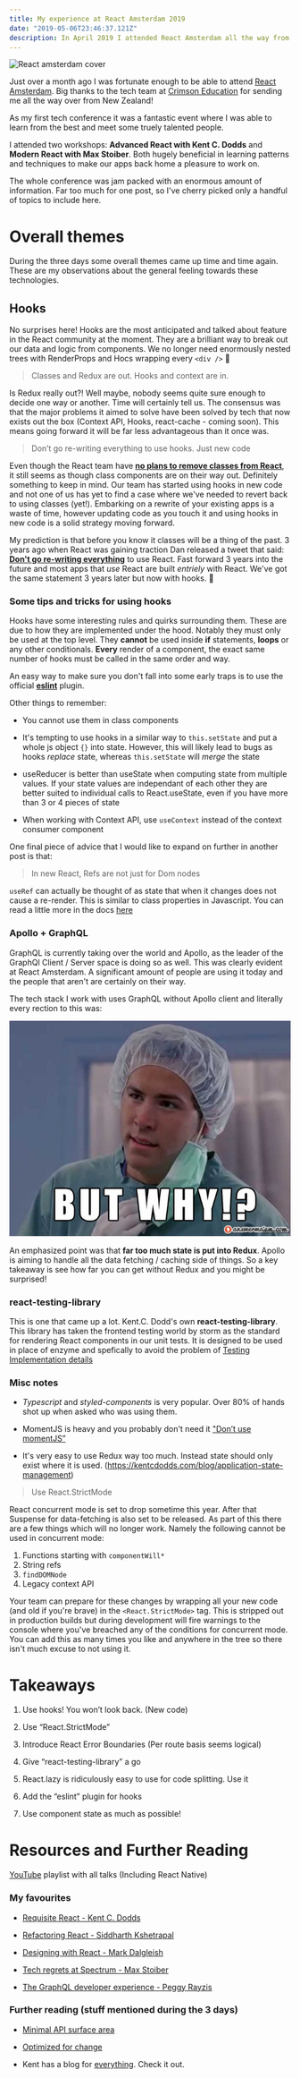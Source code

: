 ```yaml
---
title: My experience at React Amsterdam 2019
date: "2019-05-06T23:46:37.121Z"
description: In April 2019 I attended React Amsterdam all the way from New Zealand. This is what it was about and what I learned.
---
```


![React amsterdam cover](https://scontent.fakl2-1.fna.fbcdn.net/v/t1.0-9/57210703_864886970528065_7262220962261630976_o.jpg?_nc_cat=109&_nc_ht=scontent.fakl2-1.fna&oh=94925d66f9a923392b7a1995cb062e65&oe=5D60B89A)

Just over a month ago I was fortunate enough to be able to attend [React Amsterdam](https://react.amsterdam/). Big thanks
to the tech team at [Crimson Education](https://crimsoneducation.org) for sending me all the way over from New Zealand!

As my first tech conference it was a fantastic event where I was able to learn from the best and meet some truely talented people.

I attended two workshops: **Advanced React with Kent C. Dodds** and **Modern React with Max Stoiber**. Both hugely beneficial in
learning patterns and techniques to make our apps back home a pleasure to work on.

The whole conference was jam packed with an enormous amount of information. Far too much for one post, so I've cherry picked only a handful of topics
to include here.

# Overall themes
During the three days some overall themes came up time and time again. These are my observations about the general feeling towards these technologies.

## Hooks

No surprises here! Hooks are the most anticipated and talked about feature in the React community at the moment. They are a brilliant
way to break out our data and logic from components. We no longer need enormously nested trees with RenderProps and Hocs wrapping every `<div />`  🎉

> Classes and Redux are out.
> Hooks and context are in.

Is Redux really out?! Well maybe, nobody seems quite sure enough to decide one way or another. Time will certainly tell us. The consensus was
that the major problems it aimed to solve have been solved by tech that now exists out the box (Context API, Hooks, react-cache - coming soon). This means going forward it will be far less advantageous than it once was.

> Don’t go re-writing everything to use hooks. Just new code

Even though the React team have [**no plans to remove classes from React**](https://reactjs.org/docs/hooks-faq.html#do-i-need-to-rewrite-all-my-class-components), it still seems as though
class components are on their way out. Definitely something to keep in mind. Our team has started using hooks in new code and not one of us has yet to find a case where we've needed to revert back to using classes (yet!).
Embarking on a rewrite of your existing apps is a waste of time, however updating code as you touch it and using hooks in new code is a solid strategy moving forward.

My prediction is that before you know it classes will be a thing of the past. 3 years ago when React was gaining traction Dan released a tweet that said: [**Don't go re-writing everything**](https://twitter.com/dan_abramov/status/808770915584638976?s=20) to use React. Fast forward 3 years into the future and most apps that *use* React are built *entriely* with React. We've got the same statement 3 years later but now with hooks. 🤔

### Some tips and tricks for using hooks

Hooks have some interesting rules and quirks surrounding them. These are due to how they are implemented under the hood.
Notably they must only be used at the top level. They **cannot** be used inside **if** statements, **loops** or any other conditionals.
**Every** render of a component, the exact same number of hooks must be called in the same order and way.

An easy way to make sure you don't fall into some early traps is to use the official [**eslint**](https://www.npmjs.com/package/eslint-plugin-react-hooks) plugin.

Other things to remember:

* You cannot use them in class components

* It's tempting to use hooks in a similar way to `this.setState` and put a whole js object `{}` into state. However, this will likely lead to bugs as hooks *replace* state, whereas `this.setState` will *merge* the state

* useReducer is better than useState when computing state from multiple values. If your state values are independant of each other they are better suited to individual calls to React.useState, even if you have more than 3 or 4 pieces of state

* When working with Context API, use `useContext` instead of the context consumer component

One final piece of advice that I would like to expand on further in another post is that:

> In new React, Refs are not just for Dom nodes

`useRef` can actually be thought of as state that when it changes does not cause a re-render. This is similar to class properties in Javascript.
You can read a little more in the docs [here](https://reactjs.org/docs/hooks-faq.html#is-there-something-like-instance-variables)


### Apollo + GraphQL
GraphQL is currently taking over the world and Apollo, as the leader of the GraphQl Client / Server space is doing so as well. This was clearly evident at React Amsterdam. A significant amount of people are using it today and the people that aren't are
certainly on their way.

The tech stack I work with uses GraphQL without Apollo client and literally every rection to this was:

![But why?](./but_why.jpeg)

An emphasized point was that **far too much state is put into Redux**. Apollo is aiming to handle all the data fetching / caching side of things. So a key takeaway is see how far you can get without Redux and you might be surprised!

### react-testing-library
This is one that came up a lot. Kent.C. Dodd's own **react-testing-library**. This library has taken the
frontend testing world by storm as the standard for rendering React components in our unit tests. It is
designed to be used in place of enzyme and spefically to avoid the problem of [Testing Implementation details](https://kentcdodds.com/blog/testing-implementation-details)


### Misc notes

* *Typescript* and *styled-components* is very popular. Over 80% of hands shot up when asked who was using them.

* MomentJS is heavy and you probably don't need it ["Don’t use momentJS”](https://github.com/you-dont-need/You-Dont-Need-Momentjs)

* It's very easy to use Redux way too much. Instead state should only exist where it is used. (https://kentcdodds.com/blog/application-state-management)

> Use React.StrictMode

React concurrent mode is set to drop sometime this year. After that Suspense for data-fetching is also set to be released. As part of
this there are a few things which will no longer work.
Namely the following cannot be used in concurrent mode:

1. Functions starting with `componentWill*`
2. String refs
3. `findDOMNode`
4. Legacy context API

Your team can prepare for these changes by wrapping all your new code (and old if you're brave) in the `<React.StrictMode>` tag. This is stripped out in production builds
but during development will fire warnings to the console where you've breached any of the conditions for concurrent mode. You can add this as many times you like and anywhere
in the tree so there isn't much excuse to not using it.

# Takeaways

1. Use hooks! You won’t look back. (New code)

2. Use “React.StrictMode”

3. Introduce React Error Boundaries (Per route basis seems logical)

4. Give “react-testing-library” a go

5. React.lazy is ridiculously easy to use for code splitting. Use it

6. Add the “eslint” plugin for hooks

7. Use component state as much as possible!

# Resources and Further Reading

[YouTube](https://www.youtube.com/playlist?list=PLNBNS7NRGKMHLTeH4qfD3F320GXfj97kc) playlist with all talks (Including React Native)

### My favourites

* [Requisite React - Kent C. Dodds](https://www.youtube.com/watch?v=tO8qHlr6Wqg&list=PLNBNS7NRGKMHLTeH4qfD3F320GXfj97kc&index=2&t=0s)

* [Refactoring React - Siddharth Kshetrapal](https://www.youtube.com/watch?v=2Dw8gA60d_k&list=PLNBNS7NRGKMHLTeH4qfD3F320GXfj97kc&index=4&t=0s)

* [Designing with React - Mark Dalgleish](https://www.youtube.com/watch?v=orPcyJMJh7Y&list=PLNBNS7NRGKMHLTeH4qfD3F320GXfj97kc&index=6&t=0s)

* [Tech regrets at Spectrum - Max Stoiber](https://www.youtube.com/watch?v=UC-bUkbuvZs&list=PLNBNS7NRGKMHLTeH4qfD3F320GXfj97kc&index=10&t=0s)

* [The GraphQL developer experience - Peggy Rayzis](https://www.youtube.com/watch?v=qBla-jgNKZc&list=PLNBNS7NRGKMHLTeH4qfD3F320GXfj97kc&index=21&t=0s)

### Further reading (stuff mentioned during the 3 days)

* [Minimal API surface area](https://www.youtube.com/watch?v=4anAwXYqLG8)

* [Optimized for change](https://overreacted.io/optimized-for-change/)

* Kent has a blog for [everything](https://kentcdodds.com/blog/how-i-am-so-productive). Check it out.
